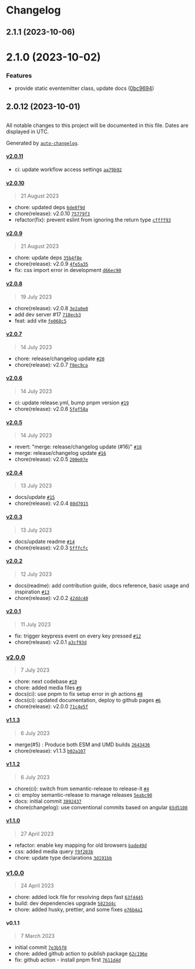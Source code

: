# Changelog

## 2.1.1 (2023-10-06)

# 2.1.0 (2023-10-02)


### Features

* provide static eventemitter class, update docs ([0bc9694](https://github.com/henryhale/xterminal/commit/0bc9694710cb22969fa6b968913cc60beab891de))

## 2.0.12 (2023-10-01)

##

All notable changes to this project will be documented in this file. Dates are displayed in UTC.

Generated by [`auto-changelog`](https://github.com/CookPete/auto-changelog).

#### [v2.0.11](https://github.com/henryhale/xterminal/compare/v2.0.10...v2.0.11)

- ci: update workflow access settings [`aa79b92`](https://github.com/henryhale/xterminal/commit/aa79b9229be937b7edc1f7648180812ef1278dc9)

#### [v2.0.10](https://github.com/henryhale/xterminal/compare/v2.0.9...v2.0.10)

> 21 August 2023

- chore: updated deps [`6de8f9d`](https://github.com/henryhale/xterminal/commit/6de8f9d9eb0339185682f56093f46c5611f633c2)
- chore(release): v2.0.10 [`75779f3`](https://github.com/henryhale/xterminal/commit/75779f31c5e0fe4317d896c2369cb82d634d8f67)
- refactor(fix): prevent eslint from ignoring the return type [`cffff93`](https://github.com/henryhale/xterminal/commit/cffff93c211b6344552d7dddc8dd4b189e8339b6)

#### [v2.0.9](https://github.com/henryhale/xterminal/compare/v2.0.8...v2.0.9)

> 21 August 2023

- chore: update deps [`35b4f8e`](https://github.com/henryhale/xterminal/commit/35b4f8e695f2469b15348791772951a24ab565b0)
- chore(release): v2.0.9 [`4fe5a35`](https://github.com/henryhale/xterminal/commit/4fe5a350c880905e854474e719e8f4f977395876)
- fix: css import error in development [`d66ec90`](https://github.com/henryhale/xterminal/commit/d66ec9008d621207ee42bdd7d4839e8577348821)

#### [v2.0.8](https://github.com/henryhale/xterminal/compare/v2.0.7...v2.0.8)

> 19 July 2023

- chore(release): v2.0.8 [`3e2a0e0`](https://github.com/henryhale/xterminal/commit/3e2a0e053313ca23ebddfa4a77e06b9622b21900)
- add dev server #17 [`718ecb3`](https://github.com/henryhale/xterminal/commit/718ecb394ef67a645e7970ee1f8e4bb6311fb143)
- feat: add vite [`fe068c5`](https://github.com/henryhale/xterminal/commit/fe068c5f9daac12658b6225f82f0b0e562c9cd74)

#### [v2.0.7](https://github.com/henryhale/xterminal/compare/v2.0.6...v2.0.7)

> 14 July 2023

- chore: release/changelog update [`#20`](https://github.com/henryhale/xterminal/pull/20)
- chore(release): v2.0.7 [`f8ec9ca`](https://github.com/henryhale/xterminal/commit/f8ec9ca4bb47bbc2cf6051c7c2ee5a91fc7b554b)

#### [v2.0.6](https://github.com/henryhale/xterminal/compare/v2.0.5...v2.0.6)

> 14 July 2023

- ci: update release.yml, bump pnpm version [`#19`](https://github.com/henryhale/xterminal/pull/19)
- chore(release): v2.0.6 [`5fef58a`](https://github.com/henryhale/xterminal/commit/5fef58a8d349bab4570a4dd8cf400d905329215d)

#### [v2.0.5](https://github.com/henryhale/xterminal/compare/v2.0.4...v2.0.5)

> 14 July 2023

- revert: "merge: release/changelog update (#16)" [`#18`](https://github.com/henryhale/xterminal/pull/18)
- merge: release/changelog update [`#16`](https://github.com/henryhale/xterminal/pull/16)
- chore(release): v2.0.5 [`200e07e`](https://github.com/henryhale/xterminal/commit/200e07e41630f886ad8770c8b36a4e5d7b16d6fd)

#### [v2.0.4](https://github.com/henryhale/xterminal/compare/v2.0.3...v2.0.4)

> 13 July 2023

- docs/update [`#15`](https://github.com/henryhale/xterminal/pull/15)
- chore(release): v2.0.4 [`80d7015`](https://github.com/henryhale/xterminal/commit/80d7015427e1f3945275ecb3517d6896e9901b9f)

#### [v2.0.3](https://github.com/henryhale/xterminal/compare/v2.0.2...v2.0.3)

> 13 July 2023

- docs/update readme [`#14`](https://github.com/henryhale/xterminal/pull/14)
- chore(release): v2.0.3 [`5fffcfc`](https://github.com/henryhale/xterminal/commit/5fffcfca5880a60f05c74d567945ed315f882502)

#### [v2.0.2](https://github.com/henryhale/xterminal/compare/v2.0.1...v2.0.2)

> 12 July 2023

- docs(readme): add contribution guide, docs reference, basic usage and inspiration [`#13`](https://github.com/henryhale/xterminal/pull/13)
- chore(release): v2.0.2 [`42ddc40`](https://github.com/henryhale/xterminal/commit/42ddc40897185d80e325fb9ed82cd640eda88d2b)

#### [v2.0.1](https://github.com/henryhale/xterminal/compare/v2.0.0...v2.0.1)

> 11 July 2023

- fix: trigger keypress event on every key pressed [`#12`](https://github.com/henryhale/xterminal/pull/12)
- chore(release): v2.0.1 [`a3cf93d`](https://github.com/henryhale/xterminal/commit/a3cf93d3474c5b97933872fab32e9d38790cc323)

### [v2.0.0](https://github.com/henryhale/xterminal/compare/v1.1.3...v2.0.0)

> 7 July 2023

- chore: next codebase  [`#10`](https://github.com/henryhale/xterminal/pull/10)
- chore: added media files [`#9`](https://github.com/henryhale/xterminal/pull/9)
- docs(ci): use pnpm to fix setup error in gh actions [`#8`](https://github.com/henryhale/xterminal/pull/8)
- docs(ci): updated documentation, deploy to github pages [`#6`](https://github.com/henryhale/xterminal/pull/6)
- chore(release): v2.0.0 [`71c4e5f`](https://github.com/henryhale/xterminal/commit/71c4e5fcd4b7a2e123a53992d1528759f32357f1)

#### [v1.1.3](https://github.com/henryhale/xterminal/compare/v1.1.2...v1.1.3)

> 6 July 2023

- merge(#5) : Produce both ESM and UMD builds [`2643436`](https://github.com/henryhale/xterminal/commit/2643436115a35fc01682f303fd08d705ceb89141)
- chore(release): v1.1.3 [`b02a107`](https://github.com/henryhale/xterminal/commit/b02a107363d0416ef77db6683a75a01f0ecffdb4)

#### [v1.1.2](https://github.com/henryhale/xterminal/compare/v1.1.0...v1.1.2)

> 6 July 2023

- chore(ci): switch from semantic-release to release-it [`#4`](https://github.com/henryhale/xterminal/pull/4)
- ci: employ semantic-release to manage releases [`5eabc90`](https://github.com/henryhale/xterminal/commit/5eabc90d523d3d5c7da3a17777d7807de656cc38)
- docs: initial commit [`3892437`](https://github.com/henryhale/xterminal/commit/3892437eccee70e1b1e29c4fddd50a93aa17ae5c)
- chore(changelog): use conventional commits based on angular [`65d5108`](https://github.com/henryhale/xterminal/commit/65d51083ab7d77c3af2c058cc948e6f82e726a0d)

#### [v1.1.0](https://github.com/henryhale/xterminal/compare/v1.0.0...v1.1.0)

> 27 April 2023

- refactor: enable key mapping for old browsers [`bade49d`](https://github.com/henryhale/xterminal/commit/bade49d0a524ca8815b71f594af16198c811e16a)
- css: added media query [`f9f203b`](https://github.com/henryhale/xterminal/commit/f9f203b2921ef5bc4011c586a565f87a5049631c)
- chore: update type declarations [`3d191bb`](https://github.com/henryhale/xterminal/commit/3d191bbd3353ba4d77dffec9041f6ae18e482c61)

### [v1.0.0](https://github.com/henryhale/xterminal/compare/v0.1.1...v1.0.0)

> 24 April 2023

- chore: added lock file for resolving deps fast [`63f4445`](https://github.com/henryhale/xterminal/commit/63f44455c471268fb9f1eeac18c443ddb9d85531)
- build: dev dependencies upgrade [`5823d4c`](https://github.com/henryhale/xterminal/commit/5823d4cefb0147b35b457f0a744303d267d8703b)
- chore: added husky, prettier, and some fixes [`e76b4a1`](https://github.com/henryhale/xterminal/commit/e76b4a17f4e1a0e340bad649358cb7692bc8fc85)

#### v0.1.1

> 7 March 2023

- initial commit [`7e3b5f8`](https://github.com/henryhale/xterminal/commit/7e3b5f8cd30809a106c6b3acf24b594652bb0a16)
- chore: added github action to publish package [`62c196e`](https://github.com/henryhale/xterminal/commit/62c196efc3bdb7369d207b9bee6b7ca9fab4095a)
- fix: github action - install pnpm first [`7611d4d`](https://github.com/henryhale/xterminal/commit/7611d4de02f3fdc70f2cb2443ea3dd64ae6382c3)